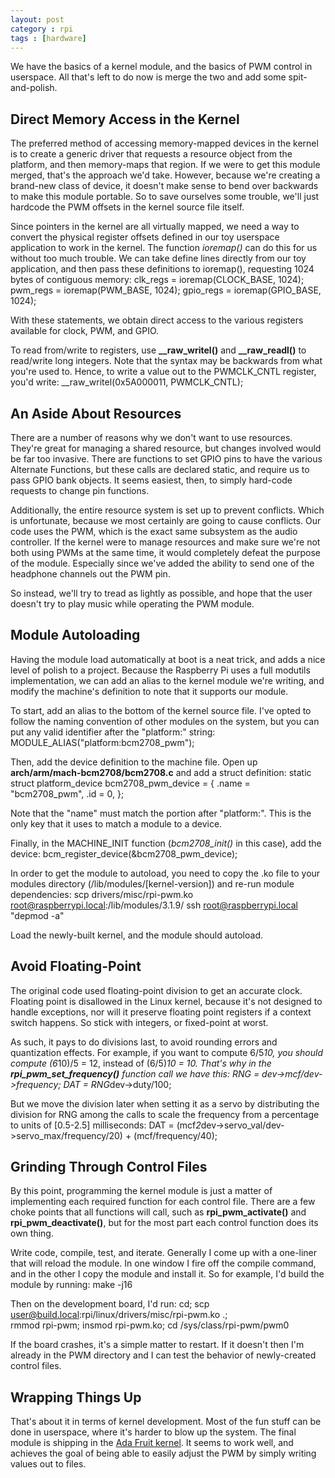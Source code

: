 ```yaml
---
layout: post
category : rpi
tags : [hardware]
---
```


We have the basics of a kernel module, and the basics of PWM control in
userspace.  All that's left to do now is merge the two and add some
spit-and-polish.

Direct Memory Access in the Kernel
----------------------------------
The preferred method of accessing memory-mapped devices in the kernel is to
create a generic driver that requests a resource object from the platform,
and then memory-maps that region.  If we were to get this module merged,
that's the approach we'd take.  However, because we're creating a brand-new
class of device, it doesn't make sense to bend over backwards to make this
module portable.  So to save ourselves some trouble, we'll just hardcode
the PWM offsets in the kernel source file itself.

Since pointers in the kernel are all virtually mapped, we need a way to
convert the physical register offsets defined in our toy userspace
application to work in the kernel.  The function *ioremap()* can do this
for us without too much trouble.  We can take define lines directly from
our toy application, and then pass these definitions to ioremap(),
requesting 1024 bytes of contiguous memory:
    clk_regs = ioremap(CLOCK_BASE, 1024);
    pwm_regs = ioremap(PWM_BASE, 1024);
    gpio_regs = ioremap(GPIO_BASE, 1024);

With these statements, we obtain direct access to the various registers
available for clock, PWM, and GPIO.

To read from/write to registers, use **__raw_writel()** and
**__raw_readl()** to read/write long integers.  Note that the syntax may be
backwards from what you're used to.  Hence, to write a value out to the
PWMCLK_CNTL register, you'd write:
    __raw_writel(0x5A000011, PWMCLK_CNTL);

An Aside About Resources
------------------------
There are a number of reasons why we don't want to use resources.  They're
great for managing a shared resource, but changes involved would be far too
invasive.  There are functions to set GPIO pins to have the various
Alternate Functions, but these calls are declared static, and require us to
pass GPIO bank objects.  It seems easiest, then, to simply hard-code
requests to change pin functions.

Additionally, the entire resource system is set up to prevent conflicts.
Which is unfortunate, because we most certainly are going to cause
conflicts.  Our code uses the PWM, which is the exact same subsystem as the
audio controller.  If the kernel were to manage resources and make sure
we're not both using PWMs at the same time, it would completely defeat the
purpose of the module.  Especially since we've added the ability to send
one of the headphone channels out the PWM pin.

So instead, we'll try to tread as lightly as possible, and hope that the
user doesn't try to play music while operating the PWM module.

Module Autoloading
------------------
Having the module load automatically at boot is a neat trick, and adds a
nice level of polish to a project.  Because the Raspberry Pi uses a full
modutils implementation, we can add an alias to the kernel module we're
writing, and modify the machine's definition to note that it supports our
module.

To start, add an alias to the bottom of the kernel source file.  I've opted
to follow the naming convention of other modules on the system, but you can
put any valid identifier after the "platform:" string:
    MODULE_ALIAS("platform:bcm2708_pwm");

Then, add the device definition to the machine file.  Open up
**arch/arm/mach-bcm2708/bcm2708.c** and add a struct definition:
    static struct platform_device bcm2708_pwm_device = {
        .name = "bcm2708_pwm",
        .id = 0,
    };

Note that the "name" must match the portion after "platform:".  This is the
only key that it uses to match a module to a device.

Finally, in the MACHINE_INIT function (*bcm2708_init()* in this case), add
the device:
    bcm_register_device(&bcm2708_pwm_device);

In order to get the module to autoload, you need to copy the .ko file to
your modules directory (/lib/modules/[kernel-version]) and re-run module
dependencies:
    scp drivers/misc/rpi-pwm.ko root@raspberrypi.local:/lib/modules/3.1.9/
    ssh root@raspberrypi.local "depmod -a"

Load the newly-built kernel, and the module should autoload.

Avoid Floating-Point
--------------------
The original code used floating-point division to get an accurate clock.
Floating point is disallowed in the Linux kernel, because it's not designed
to handle exceptions, nor will it preserve floating point registers if a
context switch happens.  So stick with integers, or fixed-point at worst.

As such, it pays to do divisions last, to avoid rounding errors and
quantization effects.  For example, if you want to compute 6/5*10, you
should compute (6*10)/5 = 12, instead of (6/5)*10 = 10.  That's why in the
**rpi_pwm_set_frequency()** function call we have this:
    RNG = dev->mcf/dev->frequency;
    DAT = RNG*dev->duty/100;

But we move the division later when setting it as a servo by distributing
the division for RNG among the calls to scale the frequency from a
percentage to units of [0.5-2.5] milliseconds:
    DAT = (mcf*2*dev->servo_val/dev->servo_max/frequency/20)
        + (mcf/frequency/40);

Grinding Through Control Files
------------------------------
By this point, programming the kernel module is just a matter of
implementing each required function for each control file.  There are a few
choke points that all functions will call, such as **rpi_pwm_activate()**
and **rpi_pwm_deactivate()**, but for the most part each control function
does its own thing.

Write code, compile, test, and iterate.  Generally I come up with a
one-liner that will reload the module.  In one window I fire off the
compile command, and in the other I copy the module and install it.  So for
example, I'd build the module by running:
    make -j16

Then on the development board, I'd run:
    cd; scp user@build.local:rpi/linux/drivers/misc/rpi-pwm.ko .; \
        rmmod rpi-pwm; insmod rpi-pwm.ko; cd /sys/class/rpi-pwm/pwm0

If the board crashes, it's a simple matter to restart.  If it doesn't then
I'm already in the PWM directory and I can test the behavior of
newly-created control files.

Wrapping Things Up
------------------
That's about it in terms of kernel development.  Most of the fun stuff can
be done in userspace, where it's harder to blow up the system.  The final
module is shipping in the [Ada Fruit
kernel](https://github.com/adafruit/adafruit-raspberrypi-linux/blob/rpi-patches/drivers/misc/rpi-pwm.c).
It seems to work well, and achieves the goal of being able to easily adjust
the PWM by simply writing values out to files.
